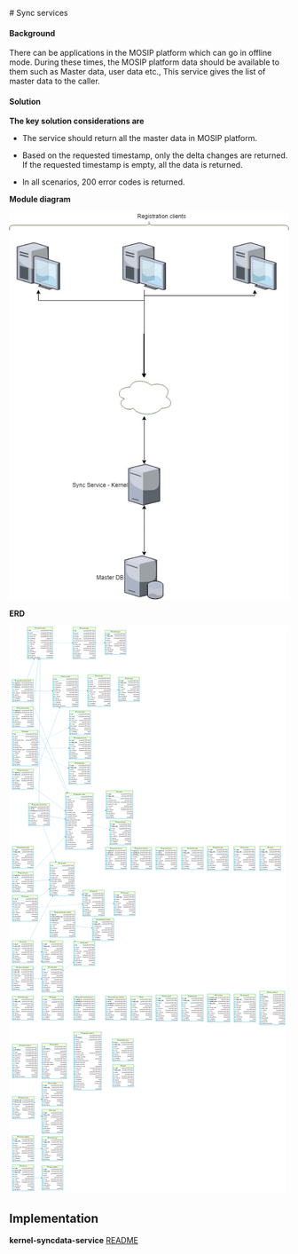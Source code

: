﻿﻿# Sync services

#### Background

There can be applications in the MOSIP platform which can go in offline mode. During these times, the MOSIP platform data should be available to them such as Master data, user data etc., This service gives the list of master data to the caller. 

#### Solution



**The key solution considerations are**


- The service should return all the master data in MOSIP platform. 

- Based on the requested timestamp, only the delta changes are returned. If the requested timestamp is empty, all the data is returned. 

- In all scenarios, 200 error codes is returned. 



**Module diagram**



![Module Diagram](_images/kernel-syncservices.jpg)


**ERD**

![Module Diagram](_images/kernel-masterdata-erd.png)


## Implementation


**kernel-syncdata-service** [README](../../../kernel/kernel-syncdata-service/README.md)
